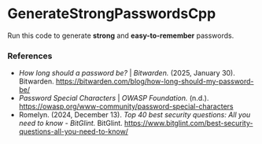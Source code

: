 # GenerateStrongPasswordsCpp
Run this code to generate __strong__ and __easy-to-remember__ passwords. <br />
### References
* _How long should a password be?_ | _Bitwarden._ (2025, January 30). Bitwarden. https://bitwarden.com/blog/how-long-should-my-password-be/
* _Password Special Characters_ | _OWASP Foundation._ (n.d.). https://owasp.org/www-community/password-special-characters
* Romelyn. (2024, December 13). _Top 40 best security questions: All you need to know - BitGlint._ BitGlint. https://www.bitglint.com/best-security-questions-all-you-need-to-know/
